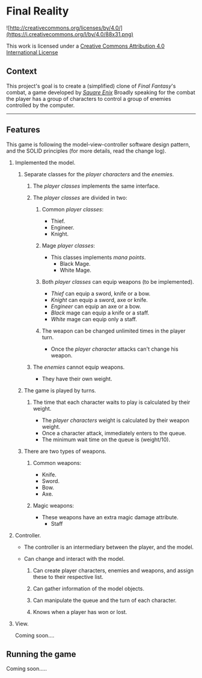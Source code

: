 Final Reality
=============

![http://creativecommons.org/licenses/by/4.0/](https://i.creativecommons.org/l/by/4.0/88x31.png)

This work is licensed under a 
[Creative Commons Attribution 4.0 International License](http://creativecommons.org/licenses/by/4.0/)

Context
-------

This project's goal is to create a (simplified) clone of _Final Fantasy_'s combat, a game developed
by [_Square Enix_](https://www.square-enix.com)
Broadly speaking for the combat the player has a group of characters to control a group of 
enemies controlled by the computer.

---

Features
-------

This game is following the model-view-controller software design pattern, and the SOLID principles (for more details, read the change log).

1. Implemented the model.  

    1. Separate classes for the _player characters_ and the _enemies_.
    
        1. The _player classes_ implements the same interface.  
        
        2. The _player classes_ are divided in two: 
        
            1. Common _player classes_:  
                * Thief.
                * Engineer.
                * Knight.
              
            2. Mage _player classes_:
            
                * This classes implements _mana points_.
                    * Black Mage.
                    * White Mage.
                
            3. Both _player classes_ can equip weapons (to be implemented).
            
                * _Thief_ can equip a sword, knife or a bow.
                * _Knight_ can equip a sword, axe or knife.
                * _Engineer_ can equip an axe or a bow.
                * _Black_ mage can equip a knife or a staff.
                * _White_ mage can equip only a staff.
                
            4. The weapon can be changed unlimited times in the player turn.
                * Once the _player character_ attacks can't change his weapon.
                
        3. The _enemies_ cannot equip weapons.
            * They have their own weight.
            
    2. The game is played by turns.
    
        1. The time that each character waits to play is calculated by their weight.
        
            * The _player characters_ weight is calculated by their weapon weight.
            * Once a character attack, immediately enters to the queue.
            * The minimum wait time on the queue is (weight/10).
            
    3. There are two types of weapons.
        1. Common weapons:
            * Knife.
            * Sword.
            * Bow.
            * Axe.
            
        2. Magic weapons:
            * These weapons have an extra magic damage attribute.
                * Staff
        
2. Controller.
    
    * The controller is an intermediary between the player, and the model.
    
    * Can change and interact with the model.
        
        1. Can create player characters, enemies and weapons, and assign these to their respective list.
        
        2. Can gather information of the model objects.
        
        3. Can manipulate the queue and the turn of each character.
        
        4. Knows when a player has won or lost.
    
    
3. View.
    
    Coming soon....


Running the game
----------------

Coming soon.....